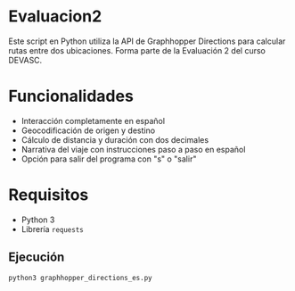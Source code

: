 # Evaluacion2
Este script en Python utiliza la API de Graphhopper Directions para calcular rutas entre dos ubicaciones. Forma parte de la Evaluación 2 del curso DEVASC.

# Funcionalidades

- Interacción completamente en español
- Geocodificación de origen y destino
- Cálculo de distancia y duración con dos decimales
- Narrativa del viaje con instrucciones paso a paso en español
- Opción para salir del programa con "s" o "salir"

# Requisitos

- Python 3
- Librería `requests`

## Ejecución

```bash
python3 graphhopper_directions_es.py

